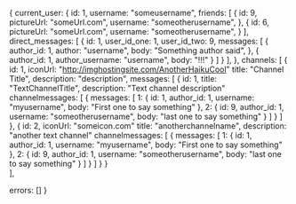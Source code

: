 {
  current_user: {
    id: 1,
    username: "someusername",
    friends: [
      { id: 9,
        pictureUrl: "someUrl.com",
        username: "someotherusername",
      },
      { id: 6,
        pictureUrl: "someUrl.com",
        username: "someotherusername",
      }
    ],
    direct_messages: [
      { id: 1,
        user_id_one: 1,
        user_id_two: 9,
        messages: [
          { author_id: 1,
            author: "username",
            body: "Something author said",
          },
          {
            author_id: 1,
            author_username: "username",
            body: "!!!"
          }
        ]
      }
    ],
  },
  channels: [
    {
      id: 1,
      iconUrl: "http://imghostingsite.com/AnotherHaikuCool"
      title: "Channel Title",
      description: "description",
      messages: [
        {
          id: 1,
          title: "TextChannelTitle",
          description: "Text channel description"
          channelmessages: [
            { messages: [
                1: { id: 1,
                     author_id: 1,
                     username: "myusername",
                     body: "First one to say something"
                },
                2: { id: 9,
                     author_id: 1,
                     username: "someotherusername",
                     body: "last one to say something"
                }
              ]
            }
          ]
        },
        {
          id: 2,
          iconUrl: "someicon.com"
          title: "anotherchannelname",
          description: "another text channel"
          channelmessages: [
            { messages: [
                1: { id: 1,
                     author_id: 1,
                     username: "myusername",
                     body: "First one to say something"
                },
                2: { id: 9,
                     author_id: 1,
                     username: "someotherusername",
                     body: "last one to say something"
                }
              ]
            }
        ]
      }
    }  
  ],

  errors: []
}
